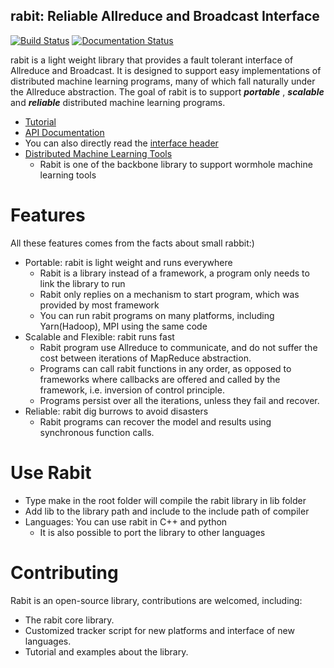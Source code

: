 ## rabit: Reliable Allreduce and Broadcast Interface
[![Build Status](https://travis-ci.org/dmlc/rabit.svg?branch=master)](https://travis-ci.org/dmlc/rabit)
[![Documentation Status](https://readthedocs.org/projects/rabit/badge/?version=latest)](http://rabit.readthedocs.org/)

rabit is a light weight library that provides a fault tolerant interface of Allreduce and Broadcast. It is designed to support easy implementations of distributed machine learning programs, many of which fall naturally under the Allreduce abstraction. The goal of rabit is to support ***portable*** , ***scalable*** and ***reliable*** distributed machine learning programs. 

* [Tutorial](guide)
* [API Documentation](http://homes.cs.washington.edu/~tqchen/rabit/doc)
* You can also directly read the [interface header](include/rabit.h)
* [Distributed Machine Learning Tools](https://github.com/dmlc/wormhole)
  - Rabit is one of the backbone library to support wormhole machine learning tools

Features
====
All these features comes from the facts about small rabbit:)
* Portable: rabit is light weight and runs everywhere
  - Rabit is a library instead of a framework, a program only needs to link the library to run
  - Rabit only replies on a mechanism to start program, which was provided by most framework
  - You can run rabit programs on many platforms, including Yarn(Hadoop), MPI using the same code
* Scalable and Flexible: rabit runs fast
  * Rabit program use Allreduce to communicate, and do not suffer the cost between iterations of MapReduce abstraction.
  - Programs can call rabit functions in any order, as opposed to frameworks where callbacks are offered and called by the framework, i.e. inversion of control principle.
  - Programs persist over all the iterations, unless they fail and recover.
* Reliable: rabit dig burrows to avoid disasters
  - Rabit programs can recover the model and results using synchronous function calls.

Use Rabit
====
* Type make in the root folder will compile the rabit library in lib folder
* Add lib to the library path and include to the include path of compiler
* Languages: You can use rabit in C++ and python
  - It is also possible to port the library to other languages

Contributing
====
Rabit is an open-source library, contributions are welcomed, including:
* The rabit core library.
* Customized tracker script for new platforms and interface of new languages.
* Tutorial and examples about the library.
